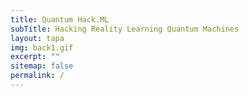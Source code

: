 ```yaml
---
title: Quantum Hack.ML
subTitle: Hacking Reality Learning Quantum Machines
layout: tapa
img: back1.gif
excerpt: ""
sitemap: false
permalink: /
---
```

